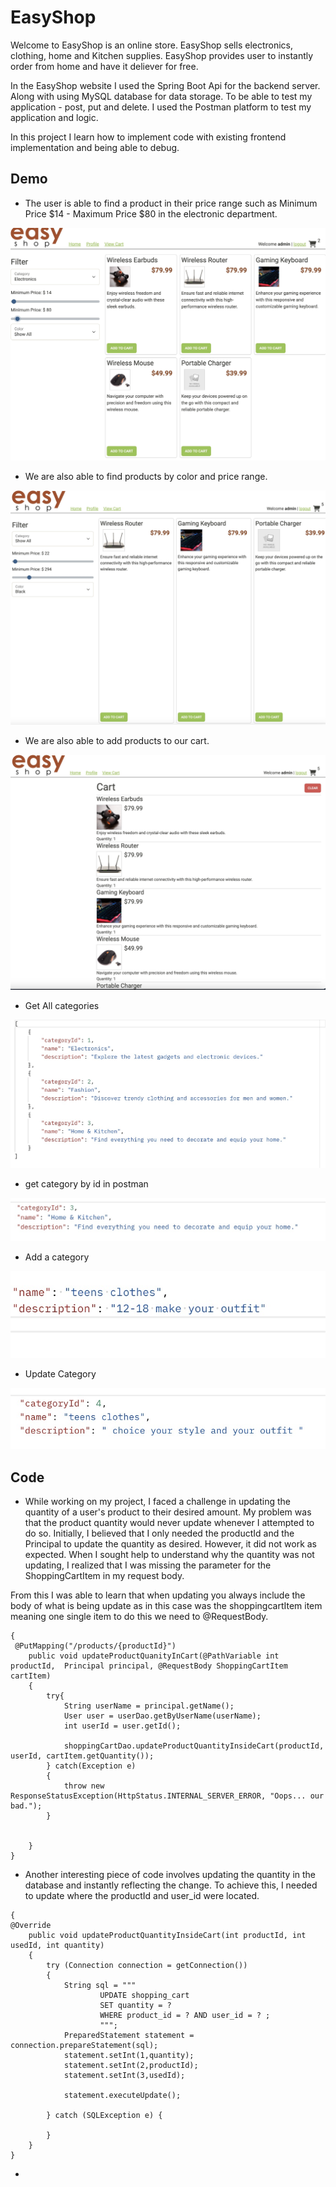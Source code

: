 # EasyShop

Welcome to EasyShop is an online store. EasyShop sells electronics, clothing, home and Kitchen supplies. EasyShop provides user to instantly order from home and have it deliever for free. 

In the EasyShop website I used the Spring Boot Api for the backend server. Along with using MySQL database for data storage. To be able to test my application - post, put and delete. I used the Postman platform to test my application and logic. 

In this project I learn how to implement code with existing frontend implementation and being able to debug. 

## Demo

- The user is able to find a product in their price range such as Minimum Price $14 - Maximum Price $80 in the electronic department. 

![Home screen](images/FindBycategoryWithpricerange1.jpeg)

- We are also able to find products by color and price range. 

![Home screen](images/allProductBypricerangeAndAblackcolor2.jpeg)

- We are also able to add products to our cart.

![Home screen](images/addToCart3.jpeg)

- Get All categories 

![Home screen](images/GetAllCategories1.jpeg)

- get category by id in postman

![Home screen](images/getcategoriesByid2.jpeg)

- Add a category 

![Home screen](images/addCategory.jpeg)

- Update Category 

![Home screen](images/putUpdatecategory5.jpeg)





## Code

- While working on my project, I faced a challenge in updating the quantity of a user's product to their desired amount. My problem was that the product quantity would never update whenever I attempted to do so. Initially, I believed that I only needed the productId and the Principal to update the quantity as desired. However, it did not work as expected. When I sought help to understand why the quantity was not updating, I realized that I was missing the parameter for the ShoppingCartItem in my request body.

From this I was able to learn that when updating you always include the body of what is being update as in this case was the shoppingcartItem item meaning one single item to do this we need to @RequestBody.
```
{
 @PutMapping("/products/{productId}")
    public void updateProductQuanityInCart(@PathVariable int productId,  Principal principal, @RequestBody ShoppingCartItem cartItem)
    {
        try{
            String userName = principal.getName();
            User user = userDao.getByUserName(userName);
            int userId = user.getId();

            shoppingCartDao.updateProductQuantityInsideCart(productId, userId, cartItem.getQuantity());
        } catch(Exception e)
        {
            throw new ResponseStatusException(HttpStatus.INTERNAL_SERVER_ERROR, "Oops... our bad.");
        }


    }
}
```

- Another interesting piece of code involves updating the quantity in the database and instantly reflecting the change. To achieve this, I needed to update where the productId and user_id were located. 

```
{
@Override
    public void updateProductQuantityInsideCart(int productId, int usedId, int quantity)
    {
        try (Connection connection = getConnection())
        {
            String sql = """
                    UPDATE shopping_cart
                    SET quantity = ?
                    WHERE product_id = ? AND user_id = ? ;
                    """;
            PreparedStatement statement = connection.prepareStatement(sql);
            statement.setInt(1,quantity);
            statement.setInt(2,productId);
            statement.setInt(3,usedId);

            statement.executeUpdate();

        } catch (SQLException e) {

        }
    }
}
```
- 


